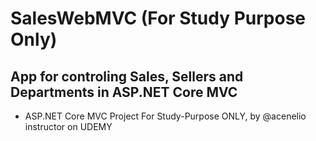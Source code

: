 # SalesWebMVC (For Study Purpose Only)
## App for controling Sales, Sellers and Departments in ASP.NET Core MVC

- ASP.NET Core MVC Project For Study-Purpose ONLY, by @acenelio instructor on UDEMY
